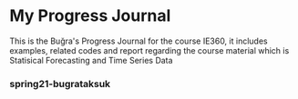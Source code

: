 # My Progress Journal 
This is the Buğra's Progress Journal for the course IE360, it includes examples, related codes and report regarding the course material which is Statisical Forecasting and Time Series Data
### spring21-bugrataksuk

